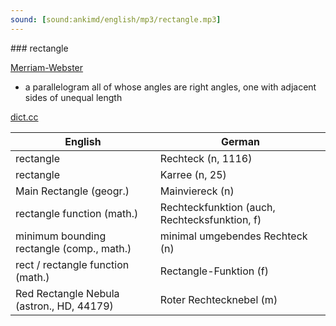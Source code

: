 ```yaml
---
sound: [sound:ankimd/english/mp3/rectangle.mp3]
---
```


\### rectangle

[Merriam-Webster](https://www.merriam-webster.com/dictionary/rectangle)

- a parallelogram all of whose angles are right angles, one with adjacent sides of unequal length

[dict.cc](https://www.dict.cc/rectangle)

| English        | German       |
| -------------- | ------------ |
| rectangle | Rechteck (n, 1116) |
| rectangle | Karree (n, 25) |
| Main Rectangle (geogr.) | Mainviereck (n) |
| rectangle function (math.) | Rechteckfunktion (auch, Rechtecksfunktion, f) |
| minimum bounding rectangle <MBR> (comp., math.) | minimal umgebendes Rechteck <MUR> (n) |
| rect / rectangle function (math.) | Rectangle-Funktion (f) |
| Red Rectangle Nebula (astron., HD, 44179) | Roter Rechtecknebel (m) |
